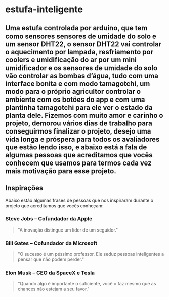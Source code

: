 # estufa-inteligente

Uma estufa controlada por arduino, que tem como sensores sensores de umidade do solo e um sensor DHT22, o sensor DHT22 vai controlar o aquecimento por lampada, resfriamento por coolers e umidificação do ar por um mini umidificador e os sensores de umidade do solo vão controlar as bombas d’água, tudo com uma interface bonita e com modo tamagotchi, um modo para o próprio agricultor controlar o ambiente com os botões do app e com uma plantinha tamagotchi para ele ver o estado da planta dele. Fizemos com muito amor e carinho o projeto, demorou vários dias de trabalho para conseguirmos finalizar o projeto, desejo uma vida longa e próspera para todos os avaliadores que estão lendo isso, e abaixo está a fala de algumas pessoas que acreditamos que vocês conhecem que usamos para termos cada vez mais motivação para esse projeto.
---

## Inspirações

Abaixo estão algumas frases de pessoas que nos inspiraram durante o projeto que acreditamos que vocês conheçam:

### Steve Jobs – Cofundador da Apple  
> "A inovação distingue um líder de um seguidor."

### Bill Gates – Cofundador da Microsoft  
> "O sucesso é um péssimo professor. Ele seduz pessoas inteligentes a pensar que não podem perder."

### Elon Musk – CEO da SpaceX e Tesla  
> "Quando algo é importante o suficiente, você o faz mesmo que as chances não estejam a seu favor."
